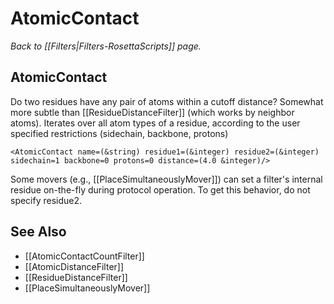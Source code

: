 # AtomicContact
*Back to [[Filters|Filters-RosettaScripts]] page.*
## AtomicContact

Do two residues have any pair of atoms within a cutoff distance? Somewhat more subtle than [[ResidueDistanceFilter]] (which works by neighbor atoms). Iterates over all atom types of a residue, according to the user specified restrictions (sidechain, backbone, protons)

```
<AtomicContact name=(&string) residue1=(&integer) residue2=(&integer) sidechain=1 backbone=0 protons=0 distance=(4.0 &integer)/>
```

Some movers (e.g., [[PlaceSimultaneouslyMover]]) can set a filter's internal residue on-the-fly during protocol operation. To get this behavior, do not specify residue2.

## See Also

* [[AtomicContactCountFilter]]
* [[AtomicDistanceFilter]]
* [[ResidueDistanceFilter]]
* [[PlaceSimultaneouslyMover]]

